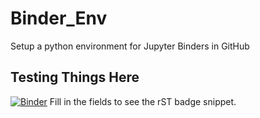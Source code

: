 # Binder_Env
Setup a python environment for Jupyter Binders in GitHub

## Testing Things Here
[![Binder](https://mybinder.org/badge_logo.svg)](https://mybinder.org/v2/gh/JonathanHung95/Binder_Env/master)
Fill in the fields to see the rST badge snippet.
